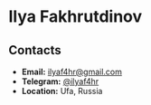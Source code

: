 # Ilya Fakhrutdinov

## Contacts

- **Email:** [ilyaf4hr@gmail.com](mailto:ilyaf4hr@gmail.com)
- **Telegram:** [@ilyaf4hr](https://t.me/ilyaf4hr)
- **Location:** Ufa, Russia
